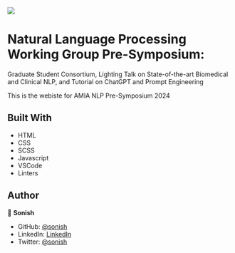 ![](https://img.shields.io/badge/Microverse-blueviolet)

# Natural Language Processing Working Group Pre-Symposium: 
Graduate Student Consortium, Lighting Talk on State-of-the-art Biomedical and Clinical NLP, and Tutorial on ChatGPT and Prompt Engineering


This is the webiste for AMIA NLP Pre-Symposium 2024

## Built With

- HTML
- CSS
- SCSS
- Javascript
- VSCode
- Linters

## Author

👤 **Sonish**

- GitHub: [@sonish](https://github.com/sonishsivarajkumar)
- LinkedIn: [LinkedIn](https://www.linkedin.com/in/sonish-sivarajkumar-7b2b19163/)
- Twitter: [@sonish]([https://twitter.com/](https://x.com/sonish_sivaraj))

